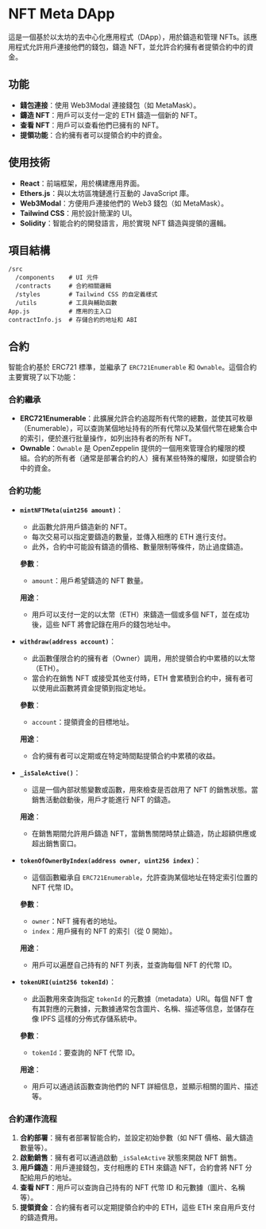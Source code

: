 # NFT Meta DApp

這是一個基於以太坊的去中心化應用程式（DApp），用於鑄造和管理 NFTs。該應用程式允許用戶連接他們的錢包，鑄造 NFT，並允許合約擁有者提領合約中的資金。

## 功能

- **錢包連接**：使用 Web3Modal 連接錢包（如 MetaMask）。
- **鑄造 NFT**：用戶可以支付一定的 ETH 鑄造一個新的 NFT。
- **查看 NFT**：用戶可以查看他們已擁有的 NFT。
- **提領功能**：合約擁有者可以提領合約中的資金。

## 使用技術

- **React**：前端框架，用於構建應用界面。
- **Ethers.js**：與以太坊區塊鏈進行互動的 JavaScript 庫。
- **Web3Modal**：方便用戶連接他們的 Web3 錢包（如 MetaMask）。
- **Tailwind CSS**：用於設計簡潔的 UI。
- **Solidity**：智能合約的開發語言，用於實現 NFT 鑄造與提領的邏輯。

## 項目結構

```plaintext
/src
  /components    # UI 元件
  /contracts     # 合約相關邏輯
  /styles        # Tailwind CSS 的自定義樣式
  /utils         # 工具與輔助函數
App.js           # 應用的主入口
contractInfo.js  # 存儲合約的地址和 ABI
```

## 合約

智能合約基於 ERC721 標準，並繼承了 `ERC721Enumerable` 和 `Ownable`。這個合約主要實現了以下功能：

### 合約繼承

- **ERC721Enumerable**：此擴展允許合約追蹤所有代幣的總數，並使其可枚舉（Enumerable），可以查詢某個地址持有的所有代幣以及某個代幣在總集合中的索引，便於進行批量操作，如列出持有者的所有 NFT。
- **Ownable**：`Ownable` 是 OpenZeppelin 提供的一個用來管理合約權限的模組。合約的所有者（通常是部署合約的人）擁有某些特殊的權限，如提領合約中的資金。

### 合約功能

- **`mintNFTMeta(uint256 amount)`**：

  - 此函數允許用戶鑄造新的 NFT。
  - 每次交易可以指定要鑄造的數量，並傳入相應的 ETH 進行支付。
  - 此外，合約中可能設有鑄造的價格、數量限制等條件，防止過度鑄造。

  **參數**：

  - `amount`：用戶希望鑄造的 NFT 數量。

  **用途**：

  - 用戶可以支付一定的以太幣（ETH）來鑄造一個或多個 NFT，並在成功後，這些 NFT 將會記錄在用戶的錢包地址中。

- **`withdraw(address account)`**：

  - 此函數僅限合約的擁有者（Owner）調用，用於提領合約中累積的以太幣（ETH）。
  - 當合約在銷售 NFT 或接受其他支付時，ETH 會累積到合約中，擁有者可以使用此函數將資金提領到指定地址。

  **參數**：

  - `account`：提領資金的目標地址。

  **用途**：

  - 合約擁有者可以定期或在特定時間點提領合約中累積的收益。

- **`_isSaleActive()`**：

  - 這是一個內部狀態變數或函數，用來檢查是否啟用了 NFT 的銷售狀態。當銷售活動啟動後，用戶才能進行 NFT 的鑄造。

  **用途**：

  - 在銷售期間允許用戶鑄造 NFT，當銷售關閉時禁止鑄造，防止超額供應或超出銷售窗口。

- **`tokenOfOwnerByIndex(address owner, uint256 index)`**：

  - 這個函數繼承自 `ERC721Enumerable`，允許查詢某個地址在特定索引位置的 NFT 代幣 ID。

  **參數**：

  - `owner`：NFT 擁有者的地址。
  - `index`：用戶擁有的 NFT 的索引（從 0 開始）。

  **用途**：

  - 用戶可以遍歷自己持有的 NFT 列表，並查詢每個 NFT 的代幣 ID。

- **`tokenURI(uint256 tokenId)`**：

  - 此函數用來查詢指定 `tokenId` 的元數據（metadata）URI。每個 NFT 會有其對應的元數據，元數據通常包含圖片、名稱、描述等信息，並儲存在像 IPFS 這樣的分佈式存儲系統中。

  **參數**：

  - `tokenId`：要查詢的 NFT 代幣 ID。

  **用途**：

  - 用戶可以通過該函數查詢他們的 NFT 詳細信息，並顯示相關的圖片、描述等。

### 合約運作流程

1. **合約部署**：擁有者部署智能合約，並設定初始參數（如 NFT 價格、最大鑄造數量等）。
2. **啟動銷售**：擁有者可以通過啟動 `_isSaleActive` 狀態來開啟 NFT 銷售。
3. **用戶鑄造**：用戶連接錢包，支付相應的 ETH 來鑄造 NFT，合約會將 NFT 分配給用戶的地址。
4. **查看 NFT**：用戶可以查詢自己持有的 NFT 代幣 ID 和元數據（圖片、名稱等）。
5. **提領資金**：合約擁有者可以定期提領合約中的 ETH，這些 ETH 來自用戶支付的鑄造費用。

